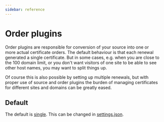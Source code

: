 ```yaml
---
sidebar: reference
---
```


# Order plugins

Order plugins are responsible for conversion of your source into one or more actual 
certificate orders. The default behaviour is that each renewal generated a single 
certificate. But in some cases, e.g. when you are close to the 100 domain limit, or you 
don't want visitors of one site to be able to see other host names, you may want to split 
things up. 

Of course this is also possible by setting up multiple renewals, but with proper use of 
source and order plugins the burden of managing certificates for different sites and 
domains can be greatly eased. 

## Default

The default is [single](/reference/plugins/order/single). This can be changed in [settings.json](/reference/settings). 